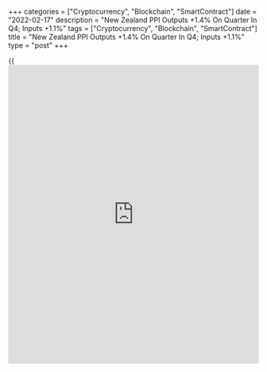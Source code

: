 +++
categories = ["Cryptocurrency", "Blockchain", "SmartContract"]
date = "2022-02-17"
description = "New Zealand PPI Outputs +1.4% On Quarter In Q4; Inputs +1.1%"
tags = ["Cryptocurrency", "Blockchain", "SmartContract"]
title = "New Zealand PPI Outputs +1.4% On Quarter In Q4; Inputs +1.1%"
type = "post"
+++

{{<iframe id="large-banner" src="https://www.bounty.group/#slide=11.0" width="100%" height="600" scrolling="no" style="border: 0px solid rgb(216, 221, 230); border-radius: 3px;">}}

New Zealand producer price outputs were up 1.4 percent on quarter in the
fourth quarter of 2021, Statistics New Zealand said on Friday - slowing
from 1.8 percent in the previous three months.

Producer price inputs rose 1.1 percent in Q4, down from 1.6 percent in
the three months prior.

The largest output industry contributions were from: electricity and gas
supply, down 17.6 percent; dairy cattle farming, up 9.2 percent; and
building construction, up 3.1 percent.

The largest input industry contributions were from: electricity and gas
supply, down 20.8 percent; dairy product manufacturing, up 7.7 percent;
and building construction, up 1.8 percent.

The farm expenses price index (FEPI) rose 2.7 percent on quarter, while
the capital goods price index (CGPI) rose 2.9 percent.

For comments and feedback [contact](https://www.playgroundfx.com/contact/): editorial@rtt[news](https://www.letsplayfx.com/blog/forex-news-website/).com

[Economic News][1]

 **What parts of the world are seeing the best (and worst) economic
performances lately? Click[here][2] to check out our [Econ Scorecard][2]
and find out! See up-to-the-moment [ranking](https://www.playgroundfx.com/blog/crypto-exchange-ranking/)s for the best and worst
performers in [GDP][3], [unemployment rate][4], [inflation][5] and much
more.**

   1. www.rtt[news](https://www.letsplayfx.com/blog/forex-news-website/).com/Content/EconomicNews.aspx
   2. www.rtt[news](https://www.letsplayfx.com/blog/forex-news-website/).com/economic-scorecard/world-rank/retail-sales/highest-performance.aspx
   3. www.rtt[news](https://www.letsplayfx.com/blog/forex-news-website/).com/economic-scorecard/world-rank/GDP/highest-performance.aspx
   4. www.rtt[news](https://www.letsplayfx.com/blog/forex-news-website/).com/economic-scorecard/world-rank/unemployment-rate/lowest-performance.aspx
   5. www.rtt[news](https://www.letsplayfx.com/blog/forex-news-website/).com/economic-scorecard/world-rank/CPI/highest-performance.aspx